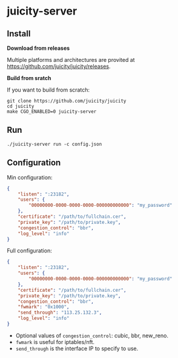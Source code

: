 # juicity-server

## Install

**Download from releases**

Multiple platforms and architectures are provited at <https://github.com/juicity/juicity/releases>.

**Build from sratch**

If you want to build from scratch:

```shell
git clone https://github.com/juicity/juicity
cd juicity
make CGO_ENABLED=0 juicity-server
```

## Run

```shell
./juicity-server run -c config.json
```

## Configuration

Min configuration:

```json
{
    "listen": ":23182",
    "users": {
        "00000000-0000-0000-0000-000000000000": "my_password"
    },
    "certificate": "/path/to/fullchain.cer",
    "private_key": "/path/to/private.key",
    "congestion_control": "bbr",
    "log_level": "info"
}
```

Full configuration:

```json
{
    "listen": ":23182",
    "users": {
        "00000000-0000-0000-0000-000000000000": "my_password"
    },
    "certificate": "/path/to/fullchain.cer",
    "private_key": "/path/to/private.key",
    "congestion_control": "bbr",
    "fwmark": "0x1000",
    "send_through": "113.25.132.3",
    "log_level": "info"
}
```

- Optional values of `congestion_control`: cubic, bbr, new_reno.
- `fwmark` is useful for iptables/nft.
- `send_through` is the interface IP to specify to use.
